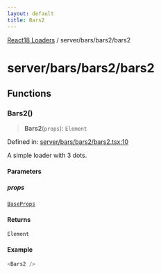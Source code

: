 ```yaml
---
layout: default
title: Bars2
---
```


[React18 Loaders](../../../modules.md) / server/bars/bars2/bars2

# server/bars/bars2/bars2

## Functions

### Bars2()

> **Bars2**(`props`): `Element`

Defined in: [server/bars/bars2/bars2.tsx:10](https://github.com/react18-tools/turborepo-template/blob/de6102944e5df3b46e5a15ffb1a9b32d2acfa295/lib/src/server/bars/bars2/bars2.tsx#L10)

A simple loader with 3 dots.

#### Parameters

##### props

[`BaseProps`](../../common/base/base/README.md#baseprops)

#### Returns

`Element`

#### Example

```ts
<Bars2 />
```

